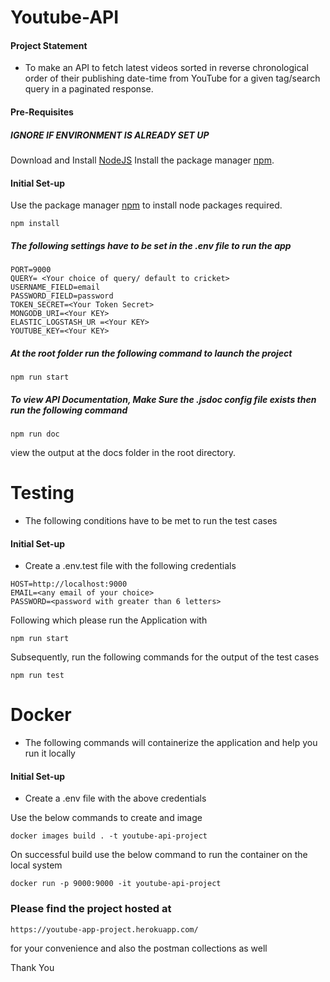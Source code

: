 # Youtube-API
#### Project Statement
- To make an API to fetch latest videos sorted in reverse chronological order of their publishing date-time from YouTube for a given tag/search query in a paginated response.
#### Pre-Requisites
##### IGNORE IF ENVIRONMENT IS ALREADY SET UP
Download and Install [NodeJS](https://nodejs.org/en/)
Install the package manager [npm](http://npmjs.com/).

#### Initial Set-up
Use the package manager [npm](http://npmjs.com/) to install node packages required.
```npm
npm install
```
##### The following settings have to be set in the .env file to run the app
```
PORT=9000
QUERY= <Your choice of query/ default to cricket>
USERNAME_FIELD=email
PASSWORD_FIELD=password
TOKEN_SECRET=<Your Token Secret>
MONGODB_URI=<Your KEY>
ELASTIC_LOGSTASH_UR =<Your KEY>
YOUTUBE_KEY=<Your KEY>
```

##### At the root folder run the following command to launch the project
```npm
npm run start
```
##### To view API Documentation, Make Sure the .jsdoc config file exists then run the following command
```npm
npm run doc
```
view the output at the docs folder in the root directory.

# Testing
 - The following conditions have to be met to run the test cases
#### Initial Set-up
- Create a .env.test file with the following credentials
```
HOST=http://localhost:9000
EMAIL=<any email of your choice>
PASSWORD=<password with greater than 6 letters>
```
Following which please run the Application with
```npm
npm run start
```
Subsequently, run the following commands for the output of the test cases
```npm
npm run test
```

# Docker
 - The following commands will containerize the application and help you run it locally
#### Initial Set-up
- Create a .env file with the above credentials

Use the below commands to create and image
```docker
docker images build . -t youtube-api-project
```
On successful build use the below command to run the container on the local system
```npm
docker run -p 9000:9000 -it youtube-api-project
```

### Please find the project hosted at 
```
https://youtube-app-project.herokuapp.com/
```
for your convenience and also the postman collections as well

Thank You